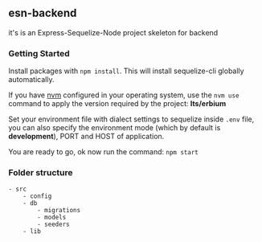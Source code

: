 ## esn-backend

it's is an Express-Sequelize-Node project skeleton for backend

### Getting Started

Install packages with `npm install`. This will install sequelize-cli globally automatically.

If you have [nvm](https://github.com/nvm-sh/nvm) configured in your operating system, use the `nvm use` command to apply the version required by the project: **lts/erbium**

Set your environment file with dialect settings to sequelize inside `.env` file, you can also specify the environment mode (which by default is **development**), PORT and HOST of application.

You are ready to go, ok now run the command: `npm start`

### Folder structure

```
- src
    - config
    - db
        - migrations
        - models
        - seeders
    - lib
```
